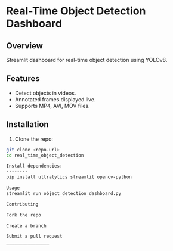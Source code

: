 # Real-Time Object Detection Dashboard

## Overview
Streamlit dashboard for real-time object detection using YOLOv8.

## Features
- Detect objects in videos.
- Annotated frames displayed live.
- Supports MP4, AVI, MOV files.

## Installation
1. Clone the repo:
```bash
git clone <repo-url>
cd real_time_object_detection

Install dependencies:
--------
pip install ultralytics streamlit opencv-python

Usage
streamlit run object_detection_dashboard.py

Contributing

Fork the repo

Create a branch

Submit a pull request
________________
